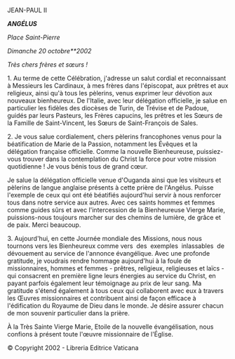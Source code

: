 JEAN-PAUL II

***ANGÉLUS***

*Place Saint-Pierre*

*Dimanche 20 octobre**2002*

*Très chers frères et sœurs !*

1\. Au terme de cette Célébration, j'adresse un salut cordial et reconnaissant à Messieurs les Cardinaux, à mes frères dans l'épiscopat, aux prêtres et aux religieux, ainsi qu'à tous les pèlerins, venus exprimer leur dévotion aux nouveaux bienheureux. De l'Italie, avec leur délégation officielle, je salue en particulier les fidèles des diocèses de Turin, de Trévise et de Padoue, guidés par leurs Pasteurs, les Frères capucins, les prêtres et les Sœurs de la Famille de Saint-Vincent, les Sœurs de Saint-François de Sales.

2\. Je vous salue cordialement, chers pèlerins francophones venus pour la béatification de Marie de la Passion, notamment les Évêques et la délégation française officielle. Comme la nouvelle Bienheureuse, puissiez-vous trouver dans la contemplation du Christ la force pour votre mission quotidienne ! Je vous bénis tous de grand cœur.

Je salue la délégation officielle venue d'Ouganda ainsi que les visiteurs et pèlerins de langue anglaise présents à cette prière de l'Angélus. Puisse l'exemple de ceux qui ont été béatifiés aujourd'hui servir à nous renforcer tous dans notre service aux autres. Avec ces saints hommes et femmes comme guides sûrs et avec l'intercession de la Bienheureuse Vierge Marie, puissions-nous toujours marcher sur des chemins de lumière, de grâce et de paix. Merci beaucoup.

3\. Aujourd'hui, en cette Journée mondiale des Missions, nous nous tournons vers les Bienheureux comme vers  des  exemples  inlassables  de dévouement au service de l'annonce évangélique. Avec une profonde gratitude, je voudrais rendre hommage aujourd'hui à la foule de missionnaires, hommes et femmes - prêtres, religieux, religieuses et laïcs - qui consacrent en première ligne leurs énergies au service du Christ, en payant parfois également leur témoignage au prix de leur sang. Ma gratitude s'étend également à tous ceux qui collaborent avec eux à travers les Œuvres missionnaires et contribuent ainsi de façon efficace à l'édification du Royaume de Dieu dans le monde. Je désire assurer chacun de mon souvenir particulier dans la prière.

À la Très Sainte Vierge Marie, Etoile de la nouvelle évangélisation, nous confions à présent toute l'œuvre missionnaire de l'Église.

© Copyright 2002 - Libreria Editrice Vaticana